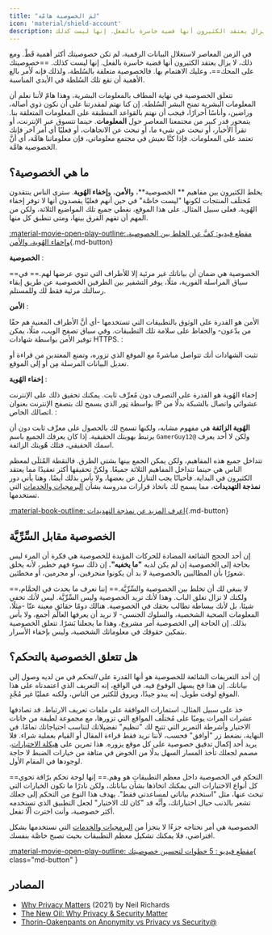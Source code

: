 ```yaml
---
title: "لمَ الخصوصية هامَّة"
icon: 'material/shield-account'
description: في الزمن المعاصر لاستغلال البيانات الرقمية، لم تكن خصوصيتك أكثر أهمية قَطْ. ومع ذلك، لا يزال يعتقد الكثيرون أنها قضية خاسرة بالفعل. إنها ليست كذلك.
---
```


في الزمن المعاصر لاستغلال البيانات الرقمية، لم تكن خصوصيتك أكثر أهمية قَطْ. ومع ذلك، لا يزال يعتقد الكثيرون أنها قضية خاسرة بالفعل. إنها ليست كذلك. ==خصوصيتك على المحك==، وعليك الاهتمام بها. فالخصوصية متعلقة بالسُلطة، ولذلك فإنه لَأمر بالغ الأهمية أن تقع تلك السُلطة في الأيدي المناسبة.

تتعلق الخصوصية في نهاية المطاف بالمعلومات البشرية، وهذا هامّ لأننا نعلم أن المعلومات البشرية تمنح البشر السُلطة. إن كنا نهتم لمقدرتنا على أن نكون ذوي أصالة، وراضين، وأناسًا أحرارًا، فيجب أن نهتم بالقواعد المنطبقة على المعلومات المتعلقة بنا. يتمحور قدر كبير من مجتمعنا المعاصر حول **المعلومات**. حينما تتسوق عبر اﻹنترنت، أو تقرأ الأخبار، أو تبحث عن شيء ما، أو تبحث عن الاتجاهات، أو فعليًا أي أمر آخر فإنك تعتمد على المعلومات. فإذا كنَّا نعيش في مجتمع معلوماتي، فإن معلوماتنا هامَّة، أي أنَّ الخصوصية هامَّة.

## ما هي الخصوصية؟

يخلط الكثيرون بين مفاهيم ** الخصوصية**، و**الأمن**، و**إخفاء الهُوية**. سترى الناس ينتقدون مُختلَف المنتجات لكونها "ليست خاصَّة" في حين أنهم فعليًا يقصدون أنها لا توفر إخفاء الهُوية. فعلى سبيل المثال. على هذا الموقع، نغطي جميع تلك المواضيع الثلاثة، ولكن من المهم أن تفهم الفرق بينها، ومتى تنطبق كل منها.

[:material-movie-open-play-outline:مقطع فيديو: كفَّ عن الخلط بين الخصوصية، وإخفاء الهُوية، والأمن](https://www.privacyguides.org/videos/2025/03/14/stop-confusing-privacy-anonymity-and-security ""){.md-button}

<!-- markdownlint-disable-next-line -->
**الخصوصية**
:

==الخصوصية هي ضمان أن بياناتك غير مرئية إلا للأطراف التي تنوي عرضها لهم.== في سياق المراسلة الفورية، مثلًا، يوفر التشفير بين الطرفين الخصوصية عن طريق إبقاء رسالتك مرئية فقط لك وللمستلم.

<!-- markdownlint-disable-next-line -->
**الأمن**
:

الأمن هو القدرة على الوثوق بالتطبيقات التي تستخدمها -أي أنَّ الأطراف المعنية هم حقًا من يدّعون- والحفاظ على سلامة تلك التطبيقات. وفي سياق تصفح الويب، مثلًا، يمكن توفير الأمن بواسطة شهادات HTTPS.
:

تثبت الشهادات أنك تتواصل مباشرةً مع الموقع الذي تزوره، وتمنع المعتدين من قراءة أو تعديل البيانات المرسلة مِن أو إلى الموقع.

<!-- markdownlint-disable-next-line -->
**إخفاء الهُوية**
:

إخفاء الهُوية هو القدرة على التصرف دون مُعرِّف ثابت. يمكنك تحقيق ذلك على الإنترنت بواسطة [تور](../tor.md) الذي يسمح لك بتصفح الإنترنت بعنوان IP عشوائي واتصال بالشبكة بدلًا من اتصالك الخاص.
:

**الهُوية الزائفة** هي مفهوم مشابه، ولكنها تسمح لك بالحصول على معرِّف ثابت دون أن يرتبط بهويتك الحقيقية. إذا كان يعرفك الجميع باسم `GamerGuy12@` ولكن لا أحد يعرف اسمك الحقيقي، فتلك هُويتك الزائفة.

تتداخل جميع هذه المفاهيم، ولكن يمكن الجمع بينها بشتى الطرق. فالنقطة المُثلَى لمعظم الناس هي حينما تتداخل المفاهيم الثلاثة جميعًا. ولكنَّ تحقيقها أكثر تعقيدًا مما يعتقد الكثيرون في البداية. فأحيانًا يجب التنازل عن بعضها، ولا بأس بذلك أيضًا. وهنا يأتي دور **نمذجة التهديدات**، مما يسمح لك باتخاذ قرارات مدروسة بشأن [البرمجيات والخدمات](../tools.md) التي تستخدمها.

[:material-book-outline: اعرف المزيد عن نمذجة التهديدات](threat-modeling.md ""){.md-button}

## الخصوصية مقابل السِّرِّيَّة

إن أحد الحجج الشائعة المضادة للحركات المؤيدة للخصوصية هي فكرة أن المرء ليس بحاجة إلى الخصوصية إن لم يكن لديه **"ما يخفيه".** إن ذلك سوء فهم خطير، لأنه يخلق شعورًا بأن المطالبين بالخصوصية لا بد أن يكونوا منحرفين، أو مجرمين، أو مخطئين.

==لا ينبغي لك أن تخلط بين الخصوصية والسِّرِّيَّة.== إننا نعرف ما يحدث في الحمَّام، ولكنك لا تزال تغلق الباب. وهذا ﻷنك تريد الخصوصية وليس السِّرِّيَّة. ليس لأنك تخفي شيئا، بل لأنك ببساطة تطالب بحقك في الخصوصية. هنالك دومًا حقائق معينة عنّا -مثلًا، المعلومات الصحية الشخصية، والسلوك الجنسي- لا نريد أن يعرفها العالَم أجمع، ولا بأس بذلك. إن الحاجة إلى الخصوصية أمر مشروع، وهذا ما يجعلنا بَشرًا. تتعلق الخصوصية بتمكين حقوقك في معلوماتك الشخصية، وليس بإخفاء الأسرار.

## هل تتعلق الخصوصية بالتحكم؟

إن أحد التعريفات الشائعة للخصوصية هو أنها القدرة على *التحكم* في من لديه وصول إلى بياناتك. إن هذا فخ يسهل الوقوع فيه. في الواقع، إنه التعريف الذي اعتمدناه على هذا الموقع لوقت طويل. إنه يبدو جيدًا، ويروق للكثير من الناس، ولكنه عمليًا غير مُجْدٍ.

خذ على سبيل المثال، استمارات الموافقة على ملفات تعريف الارتباط. قد تصادفها عشرات المرات يوميًا على مُختلَف المواقع التي تزورها، مع مجموعة لطيفة من خانات الاختيار وأشرطة التمرير التي تتيح لك "تنظيم" تفضيلاتك لتناسب احتياجاتك تمامًا. في النهاية، نضغط زر "أوافق" فحسب، لأننا نريد فقط قراءة المقال أو القيام بعملية شراء. فلا يريد أحد إكمال تدقيق خصوصية على كل موقع يزوره. هذا تمرين على [هيكلة الاختيارات](https://en.wikipedia.org/wiki/Choice_architecture)، مصمم لجعلك تأخذ المسار السهل بدلًا من الخوض في متاهة من خيارات الضبط لا حاجة لوجودها في المقام الأول.

==التحكم في الخصوصية داخل معظم التطبيقات هو وهم.== إنها لوحة تحكم برّاقة تحوي كل أنواع الاختيارات التي يمكنك اتخاذها بشأن بياناتك، ولكن نادرًا ما تكون الخيارات التي تبحث عنها، مثل "استخدم بياناتي لمساعدتي فقط". يهدف هذا النوع من التحكم إلى جعلك تشعر بالذنب حيال اختياراتك، وأنَّه قد "كان لك الاختيار" لجعل التطبيق الذي تستخدمه أكثر خصوصية، وأنت اخترت ألّا تفعل.

الخصوصية هي أمر نحتاجه جزءًا لا يتجزأ من [البرمجيات والخدمات](../tools.md) التي نستخدمها بشكل افتراضي، فلا يمكنك تشكيل معظم التطبيقات بحيث تصبح خاصَّة بنفسك.

[:material-movie-open-play-outline: مقطع فيديو : 5 خطوات لتحسين خصوصيتك](https://www.privacyguides.org/videos/2025/02/14/5-easy-steps-to-protect-yourself-online){ class="md-button" }

## المصادر

- [Why Privacy Matters](https://amazon.com/dp/0190939044) (2021) by Neil Richards
- [The New Oil: Why Privacy & Security Matter](https://thenewoil.org/en/guides/prologue/why)
- [Thorin-Oakenpants on Anonymity vs Privacy vs Security@](https://code.privacyguides.dev/privacyguides/privacytools.io/issues/1760#issuecomment-10452)
